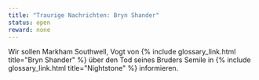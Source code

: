 ```yaml
---
title: "Traurige Nachrichten: Bryn Shander"
status: open
reward: none
---
```


Wir sollen Markham Southwell, Vogt von {% include glossary_link.html title="Bryn Shander" %} über
den Tod seines Bruders Semile in {% include glossary_link.html title="Nightstone" %} informieren.
